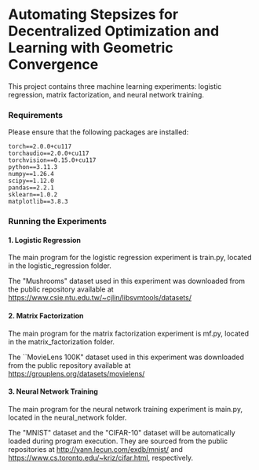 # Automating Stepsizes for Decentralized Optimization and Learning with Geometric Convergence

This project contains three machine learning experiments: logistic regression, matrix factorization, and neural network training. 
### Requirements
Please ensure that the following packages are installed:
```
torch==2.0.0+cu117
torchaudio==2.0.0+cu117
torchvision==0.15.0+cu117
python==3.11.3
numpy==1.26.4
scipy==1.12.0
pandas==2.2.1
sklearn==1.0.2
matplotlib==3.8.3
```

### Running the Experiments

#### 1. Logistic Regression
The main program for the logistic regression experiment is train.py, located in the logistic_regression folder. 

The "Mushrooms" dataset used in this experiment was downloaded from the public repository available at https://www.csie.ntu.edu.tw/~cjlin/libsvmtools/datasets/

#### 2. Matrix Factorization
The main program for the matrix factorization experiment is mf.py, located in the matrix_factorization folder. 

The ``MovieLens 100K" dataset used in this experiment was downloaded from the public repository available at https://grouplens.org/datasets/movielens/ 

#### 3. Neural Network Training
The main program for the neural network training experiment is main.py, located in the neural_network folder. 

The "MNIST" dataset and the "CIFAR-10" dataset will be automatically loaded during program execution. They are sourced from the public repositories at http://yann.lecun.com/exdb/mnist/ and https://www.cs.toronto.edu/~kriz/cifar.html, respectively.

